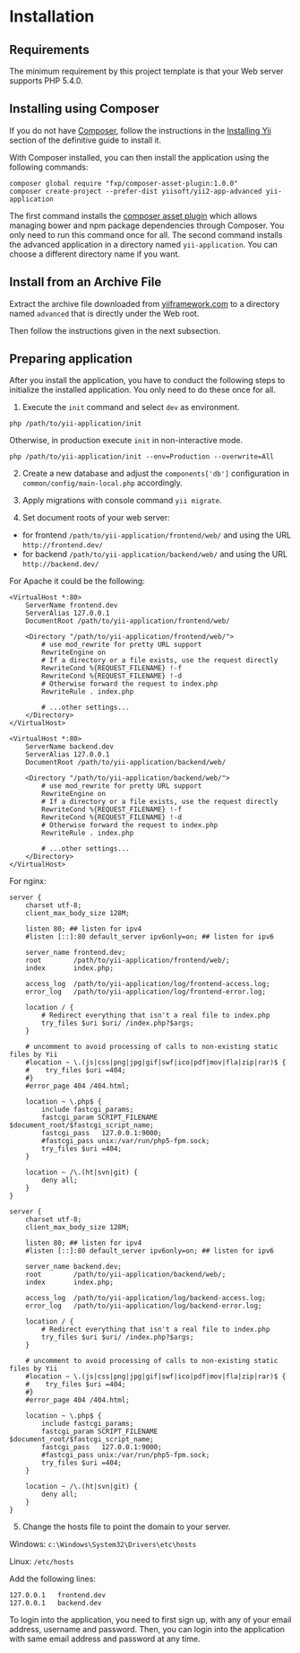 Installation
============

## Requirements

The minimum requirement by this project template is that your Web server supports PHP 5.4.0.

## Installing using Composer

If you do not have [Composer](http://getcomposer.org/), follow the instructions in the
[Installing Yii](https://github.com/yiisoft/yii2/blob/master/docs/guide/start-installation.md#installing-via-composer) section of the definitive guide to install it.

With Composer installed, you can then install the application using the following commands:

    composer global require "fxp/composer-asset-plugin:1.0.0"
    composer create-project --prefer-dist yiisoft/yii2-app-advanced yii-application

The first command installs the [composer asset plugin](https://github.com/francoispluchino/composer-asset-plugin/)
which allows managing bower and npm package dependencies through Composer. You only need to run this command
once for all. The second command installs the advanced application in a directory named `yii-application`.
You can choose a different directory name if you want.

## Install from an Archive File

Extract the archive file downloaded from [yiiframework.com](http://www.yiiframework.com/download/) to
a directory named `advanced` that is directly under the Web root.

Then follow the instructions given in the next subsection.


## Preparing application

After you install the application, you have to conduct the following steps to initialize
the installed application. You only need to do these once for all.

1) Execute the `init` command and select `dev` as environment.

```
php /path/to/yii-application/init
```

Otherwise, in production execute `init` in non-interactive mode.

```
php /path/to/yii-application/init --env=Production --overwrite=All
```

2) Create a new database and adjust the `components['db']` configuration in `common/config/main-local.php` accordingly.

3) Apply migrations with console command `yii migrate`.

4) Set document roots of your web server:

- for frontend `/path/to/yii-application/frontend/web/` and using the URL `http://frontend.dev/`
- for backend `/path/to/yii-application/backend/web/` and using the URL `http://backend.dev/`

For Apache it could be the following:

```
<VirtualHost *:80>
    ServerName frontend.dev
    ServerAlias 127.0.0.1
    DocumentRoot /path/to/yii-application/frontend/web/
    
    <Directory "/path/to/yii-application/frontend/web/">
        # use mod_rewrite for pretty URL support
        RewriteEngine on
        # If a directory or a file exists, use the request directly
        RewriteCond %{REQUEST_FILENAME} !-f
        RewriteCond %{REQUEST_FILENAME} !-d
        # Otherwise forward the request to index.php
        RewriteRule . index.php
    
        # ...other settings...
    </Directory>
</VirtualHost>

<VirtualHost *:80>
    ServerName backend.dev
    ServerAlias 127.0.0.1
    DocumentRoot /path/to/yii-application/backend/web/
    
    <Directory "/path/to/yii-application/backend/web/">
        # use mod_rewrite for pretty URL support
        RewriteEngine on
        # If a directory or a file exists, use the request directly
        RewriteCond %{REQUEST_FILENAME} !-f
        RewriteCond %{REQUEST_FILENAME} !-d
        # Otherwise forward the request to index.php
        RewriteRule . index.php
    
        # ...other settings...
    </Directory>
</VirtualHost>
```

For nginx:

```
server {
    charset utf-8;
    client_max_body_size 128M;

    listen 80; ## listen for ipv4
    #listen [::]:80 default_server ipv6only=on; ## listen for ipv6

    server_name frontend.dev;
    root        /path/to/yii-application/frontend/web/;
    index       index.php;

    access_log  /path/to/yii-application/log/frontend-access.log;
    error_log   /path/to/yii-application/log/frontend-error.log;

    location / {
        # Redirect everything that isn't a real file to index.php
        try_files $uri $uri/ /index.php?$args;
    }

    # uncomment to avoid processing of calls to non-existing static files by Yii
    #location ~ \.(js|css|png|jpg|gif|swf|ico|pdf|mov|fla|zip|rar)$ {
    #    try_files $uri =404;
    #}
    #error_page 404 /404.html;

    location ~ \.php$ {
        include fastcgi_params;
        fastcgi_param SCRIPT_FILENAME $document_root/$fastcgi_script_name;
        fastcgi_pass   127.0.0.1:9000;
        #fastcgi_pass unix:/var/run/php5-fpm.sock;
        try_files $uri =404;
    }

    location ~ /\.(ht|svn|git) {
        deny all;
    }
}

server {
    charset utf-8;
    client_max_body_size 128M;

    listen 80; ## listen for ipv4
    #listen [::]:80 default_server ipv6only=on; ## listen for ipv6

    server_name backend.dev;
    root        /path/to/yii-application/backend/web/;
    index       index.php;

    access_log  /path/to/yii-application/log/backend-access.log;
    error_log   /path/to/yii-application/log/backend-error.log;

    location / {
        # Redirect everything that isn't a real file to index.php
        try_files $uri $uri/ /index.php?$args;
    }

    # uncomment to avoid processing of calls to non-existing static files by Yii
    #location ~ \.(js|css|png|jpg|gif|swf|ico|pdf|mov|fla|zip|rar)$ {
    #    try_files $uri =404;
    #}
    #error_page 404 /404.html;

    location ~ \.php$ {
        include fastcgi_params;
        fastcgi_param SCRIPT_FILENAME $document_root/$fastcgi_script_name;
        fastcgi_pass   127.0.0.1:9000;
        #fastcgi_pass unix:/var/run/php5-fpm.sock;
        try_files $uri =404;
    }

    location ~ /\.(ht|svn|git) {
        deny all;
    }
}
```

5) Change the hosts file to point the domain to your server.

Windows: `c:\Windows\System32\Drivers\etc\hosts`

Linux: `/etc/hosts`

Add the following lines:

```
127.0.0.1   frontend.dev
127.0.0.1   backend.dev
```

To login into the application, you need to first sign up, with any of your email address, username and password.
Then, you can login into the application with same email address and password at any time.
